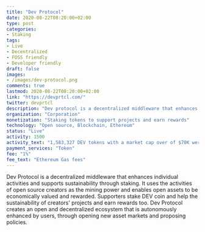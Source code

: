 ```yaml
---
title: "Dev Protocol"
date: 2020-08-22T08:20:00+02:00
type: post
categories:
- Staking
tags:
- Live
- Decentralized
- FOSS friendly
- Developer friendly
draft: false
images:
- /images/dev-protocol.png
comments: true
lastmod: 2020-08-22T08:20:00+02:00
link: "https://devprtcl.com/"
twitter: devprtcl
description: "Dev protocol is a decentralized middleware that enhances individual activities and supports sustainability through staking." 
organization: "Corporation"
monetization: "Staking tokens to support projects and earn rewards"
technology: "Open source, Blockchain, Ethereum"
status: "Live"
activity: 1500
activity_text: "1,583,327 DEV tokens with a market cap over of $70K were distributed to OSS developers of 1500 open source projects."
payment_services: "Token"
fee: "1%"
fee_text: "Ethereum Gas fees"
---
```


Dev Protocol is a decentralized middleware that enhances individual activities and supports sustainability through staking. It uses the activities of open source creators as the mining power and enables open assets to be economically valued and rewarded. Supporters stake DEV coin and help the sustainability of creators' projects and earn rewards too. Dev Protocol creates an open and decentralized ecosystem that is autonomously enhanced by users, through opening new asset markets and proposing policies.<!--more-->

